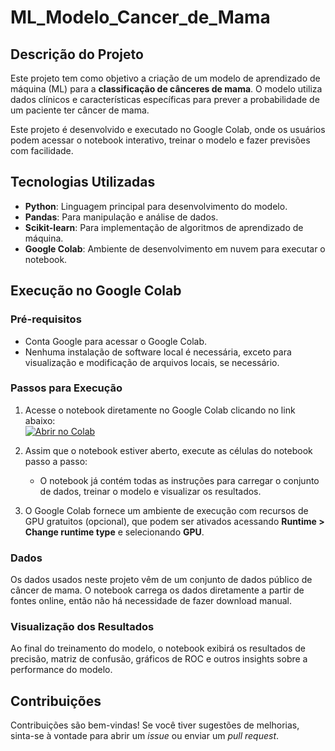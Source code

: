 # ML_Modelo_Cancer_de_Mama

## Descrição do Projeto
Este projeto tem como objetivo a criação de um modelo de aprendizado de máquina (ML) para a **classificação de cânceres de mama**. O modelo utiliza dados clínicos e características específicas para prever a probabilidade de um paciente ter câncer de mama.

Este projeto é desenvolvido e executado no Google Colab, onde os usuários podem acessar o notebook interativo, treinar o modelo e fazer previsões com facilidade.

## Tecnologias Utilizadas
- **Python**: Linguagem principal para desenvolvimento do modelo.
- **Pandas**: Para manipulação e análise de dados.
- **Scikit-learn**: Para implementação de algoritmos de aprendizado de máquina.
- **Google Colab**: Ambiente de desenvolvimento em nuvem para executar o notebook.

## Execução no Google Colab

### Pré-requisitos
- Conta Google para acessar o Google Colab.
- Nenhuma instalação de software local é necessária, exceto para visualização e modificação de arquivos locais, se necessário.

### Passos para Execução
1. Acesse o notebook diretamente no Google Colab clicando no link abaixo:   
   [![Abrir no Colab](https://colab.research.google.com/assets/colab-badge.svg)](https://colab.research.google.com/github/LuizCarls/ML_Modelo_Cance_de_Mama/blob/main/ML_Modelo_Cance_de_Mama.ipynb)

3. Assim que o notebook estiver aberto, execute as células do notebook passo a passo:
   - O notebook já contém todas as instruções para carregar o conjunto de dados, treinar o modelo e visualizar os resultados.

4. O Google Colab fornece um ambiente de execução com recursos de GPU gratuitos (opcional), que podem ser ativados acessando **Runtime > Change runtime type** e selecionando **GPU**.

### Dados
Os dados usados neste projeto vêm de um conjunto de dados público de câncer de mama. O notebook carrega os dados diretamente a partir de fontes online, então não há necessidade de fazer download manual.

### Visualização dos Resultados
Ao final do treinamento do modelo, o notebook exibirá os resultados de precisão, matriz de confusão, gráficos de ROC e outros insights sobre a performance do modelo.

## Contribuições
Contribuições são bem-vindas! Se você tiver sugestões de melhorias, sinta-se à vontade para abrir um _issue_ ou enviar um _pull request_.
